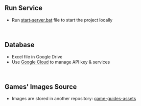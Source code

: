 ## Run Service
- Run [start-server.bat](./start-server.bat) file to start the project locally

<br>

## Database
- Excel file in Google Drive
- Use [Google Cloud](https://console.cloud.google.com/) to manage API key & services

<br>

## Games' Images Source
- Images are stored in another repository: [game-guides-assets](https://github.com/Muath-AlBassam/game-guides-assets)

